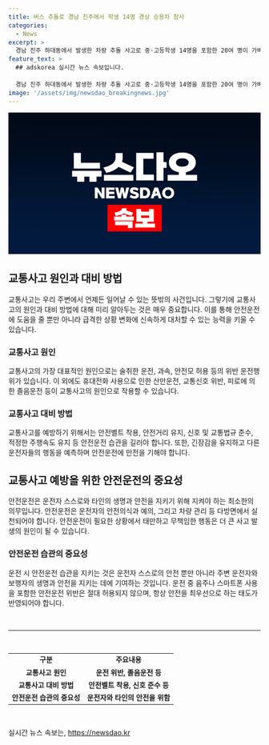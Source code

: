 ```yaml
---
title: 버스 추돌로 경남 진주에서 학생 14명 경상 승용차 참사
categories:
  - News
excerpt: >
  경남 진주 하대동에서 발생한 차량 추돌 사고로 중·고등학생 14명을 포함한 20여 명이 가벼운 상처를 입고 병원에 입원했다. 사고 발생 시간은 27일 오후 5시 10분쯤으로, 현재 경찰은 정확한 사고 원인을 조사 중이다. 
feature_text: >
  ## adskorea 실시간 뉴스 속보입니다.

  경남 진주 하대동에서 발생한 차량 추돌 사고로 중·고등학생 14명을 포함한 20여 명이 가벼운 상처를 입고 병원에 입원했다. 사고 발생 시간은 27일 오후 5시 10분쯤으로, 현재 경찰은 정확한 사고 원인을 조사 중이다. 
image: '/assets/img/newsdao_breakingnews.jpg'
---
```


<p><img src="/assets/img/newsdao_breakingnews.jpg" alt="adskorea 속보" /></p>

<h2 data-ke-size="size26">교통사고 원인과 대비 방법</h2>

<p data-ke-size="size16">교통사고는 우리 주변에서 언제든 일어날 수 있는 뜻밖의 사건입니다. 그렇기에 교통사고의 원인과 대비 방법에 대해 미리 알아두는 것은 매우 중요합니다. 이를 통해 안전운전에 도움을 줄 뿐만 아니라 급격한 상황 변화에 신속하게 대처할 수 있는 능력을 키울 수 있습니다.</p>

<h3 data-ke-size="size24"><b>교통사고 원인</b></h3>

<p data-ke-size="size16">교통사고의 가장 대표적인 원인으로는 술취한 운전, 과속, 안전모 허용 등의 위반 운전행위가 있습니다. 이 외에도 휴대전화 사용으로 인한 산만운전, 교통신호 위반, 피로에 의한 졸음운전 등이 교통사고의 원인으로 작용할 수 있습니다.</p>

<h3 data-ke-size="size24"><b>교통사고 대비 방법</b></h3>

<p data-ke-size="size16">교통사고를 예방하기 위해서는 안전벨트 착용, 안전거리 유지, 신호 및 교통법규 준수, 적정한 주행속도 유지 등 안전운전 습관을 길러야 합니다. 또한, 긴장감을 유지하고 다른 운전자들의 행동을 예측하며 안전운전에 만전을 기해야 합니다.</p>

<h2 data-ke-size="size26">교통사고 예방을 위한 안전운전의 중요성</h2>

<p data-ke-size="size16">안전운전은 운전자 스스로와 타인의 생명과 안전을 지키기 위해 지켜야 하는 최소한의 의무입니다. 안전운전은 운전자의 안전의식과 예의, 그리고 차량 관리 등 다방면에서 실천되어야 합니다. 안전운전이 필요한 상황에서 태만하고 무책임한 행동은 더 큰 사고 발생의 원인이 될 수 있습니다.</p>

<h3 data-ke-size="size24"><b>안전운전 습관의 중요성</b></h3>

<p data-ke-size="size16">운전 시 안전운전 습관을 지키는 것은 운전자 스스로의 안전 뿐만 아니라 주변 운전자와 보행자의 생명과 안전을 지키는 데에 기여하는 것입니다. 운전 중 음주나 스마트폰 사용을 포함한 안전운전 위반은 절대 허용되지 않으며, 항상 안전을 최우선으로 하는 태도가 반영되어야 합니다.</p>

<p data-ke-size="size16">&nbsp;</p>

<hr>

<p data-ke-size="size16">&nbsp;</p>

<table>
<tbody>
<tr>
<td style="text-align: center; height: 17px;"><b>구분</b></td>
<td style="text-align: center; height: 17px;"><b>주요내용</b></td>
</tr>
<tr>
<td style="text-align: center; height: 17px;"><b>교통사고 원인</b></td>
<td style="text-align: center; height: 17px;"><b>운전 위반, 졸음운전 등</b></td>
</tr>
<tr>
<td style="text-align: center; height: 17px;"><b>교통사고 대비 방법</b></td>
<td style="text-align: center; height: 17px;"><b>안전벨트 착용, 신호 준수 등</b></td>
</tr>
<tr>
<td style="text-align: center; height: 17px;"><b>안전운전 습관의 중요성</b></td>
<td style="text-align: center; height: 17px;"><b>운전자와 타인의 안전을 위함</b></td>
</tr>
</tbody>
</table>

<p data-ke-size="size16">&nbsp;</p>
실시간 뉴스 속보는, <a href="https://newsdao.kr" rel="dofollow">https://newsdao.kr</a>


